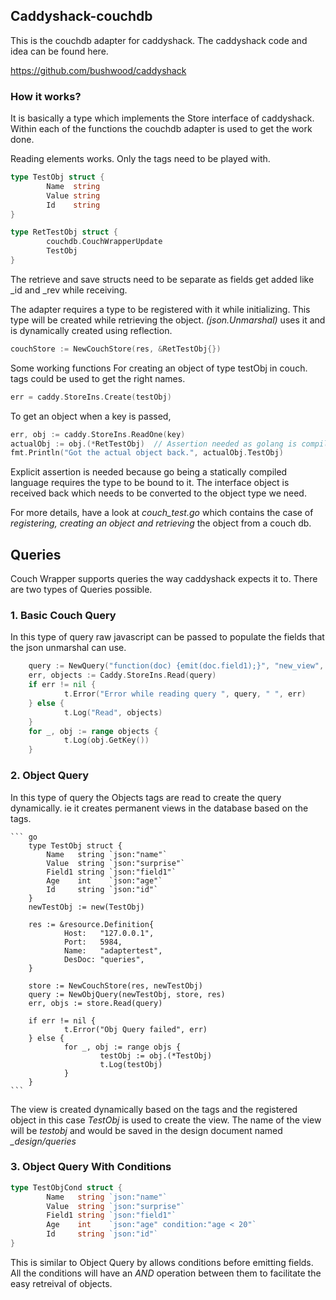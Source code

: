 ## Caddyshack-couchdb

This is the couchdb adapter for caddyshack. The caddyshack code and idea can be found here. 

https://github.com/bushwood/caddyshack

### How it works?

It is basically a type which implements the Store interface of caddyshack. Within each of the functions the couchdb adapter is used to get the work done.

Reading elements works. Only the tags need to be played with. 
```go
type TestObj struct {
        Name  string
        Value string
        Id    string
}
```

```go
type RetTestObj struct {
        couchdb.CouchWrapperUpdate
        TestObj
}
```
The retrieve and save structs need to be separate as fields get added like _id and _rev while receiving.

The adapter requires a type to be registered with it while initializing. This type will be created while retrieving the object. *(json.Unmarshal)* uses it and is dynamically created using reflection.

```go
couchStore := NewCouchStore(res, &RetTestObj{})
```

Some working functions
For creating an object of type testObj in couch. tags could be used to get the right names.

```go
err = caddy.StoreIns.Create(testObj)
```

To get an object when a key is passed,
```go
err, obj := caddy.StoreIns.ReadOne(key)
actualObj := obj.(*RetTestObj)  // Assertion needed as golang is compiled
fmt.Println("Got the actual object back.", actualObj.TestObj)
```
Explicit assertion is needed because go being a statically compiled language requires the type to be bound to it. The interface object is received back which needs to be converted to the object type we need.

For more details, have a look at *couch_test.go* which contains the case of *registering, creating an object and retrieving* the object from a couch db.

## Queries

Couch Wrapper supports queries the way caddyshack expects it to. There are two types of Queries possible. 
### 1. Basic Couch Query
In this type of query raw javascript can be passed to populate the fields that the json unmarshal can use. 

``` go
    query := NewQuery("function(doc) {emit(doc.field1);}", "new_view", "new_design", CouchStoreIns)
    err, objects := Caddy.StoreIns.Read(query)
    if err != nil {
            t.Error("Error while reading query ", query, " ", err)
    } else {
            t.Log("Read", objects)
    }
    for _, obj := range objects {
            t.Log(obj.GetKey())
    }
````
### 2. Object Query

In this type of query the Objects tags are read to create the query dynamically. ie it creates permanent views in the database based on the tags.
    
    ``` go
        type TestObj struct {
            Name   string `json:"name"`
            Value  string `json:"surprise"`
            Field1 string `json:"field1"`
            Age    int    `json:"age"`
            Id     string `json:"id"`
        }
        newTestObj := new(TestObj)

        res := &resource.Definition{
                Host:   "127.0.0.1",
                Port:   5984,
                Name:   "adaptertest",
                DesDoc: "queries",
        }

        store := NewCouchStore(res, newTestObj)
        query := NewObjQuery(newTestObj, store, res)
        err, objs := store.Read(query)

        if err != nil {
                t.Error("Obj Query failed", err)
        } else {
                for _, obj := range objs {
                        testObj := obj.(*TestObj)
                        t.Log(testObj)
                }
        }
    ```

The view is created dynamically based on the tags and the registered object in this case *TestObj* is used to create the view. The name of the view will be *testobj* and would be saved in the design document named *_design/queries*

### 3. Object Query With Conditions

``` go
type TestObjCond struct {
        Name   string `json:"name"`
        Value  string `json:"surprise"`
        Field1 string `json:"field1"`
        Age    int    `json:"age" condition:"age < 20"`
        Id     string `json:"id"`
}
```

This is similar to Object Query by allows conditions before emitting fields. All the conditions will have an *AND* operation between them to facilitate the easy retreival of objects.
